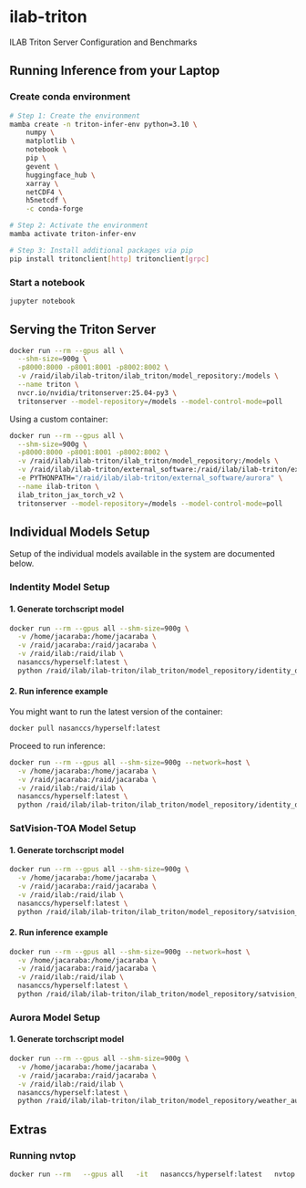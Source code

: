 # ilab-triton

ILAB Triton Server Configuration and Benchmarks

## Running Inference from your Laptop

### Create conda environment

```bash
# Step 1: Create the environment
mamba create -n triton-infer-env python=3.10 \
    numpy \
    matplotlib \
    notebook \
    pip \
    gevent \
    huggingface_hub \
    xarray \
    netCDF4 \
    h5netcdf \
    -c conda-forge

# Step 2: Activate the environment
mamba activate triton-infer-env

# Step 3: Install additional packages via pip
pip install tritonclient[http] tritonclient[grpc]
```

### Start a notebook

```bash
jupyter notebook
```

## Serving the Triton Server

```bash
docker run --rm --gpus all \
  --shm-size=900g \
  -p8000:8000 -p8001:8001 -p8002:8002 \
  -v /raid/ilab/ilab-triton/ilab_triton/model_repository:/models \
  --name triton \
  nvcr.io/nvidia/tritonserver:25.04-py3 \
  tritonserver --model-repository=/models --model-control-mode=poll
```

Using a custom container:

```bash
docker run --rm --gpus all \
  --shm-size=900g \
  -p8000:8000 -p8001:8001 -p8002:8002 \
  -v /raid/ilab/ilab-triton/ilab_triton/model_repository:/models \
  -v /raid/ilab/ilab-triton/external_software:/raid/ilab/ilab-triton/external_software \
  -e PYTHONPATH="/raid/ilab/ilab-triton/external_software/aurora" \
  --name ilab-triton \
  ilab_triton_jax_torch_v2 \
  tritonserver --model-repository=/models --model-control-mode=poll
```

## Individual Models Setup

Setup of the individual models available in the system are documented below.

### Indentity Model Setup

#### 1. Generate torchscript model

```bash
docker run --rm --gpus all --shm-size=900g \
  -v /home/jacaraba:/home/jacaraba \
  -v /raid/jacaraba:/raid/jacaraba \
  -v /raid/ilab:/raid/ilab \
  nasanccs/hyperself:latest \
  python /raid/ilab/ilab-triton/ilab_triton/model_repository/identity_demo_model/identity_model_torchscript.py
```

#### 2. Run inference example

You might want to run the latest version of the container:

```bash
docker pull nasanccs/hyperself:latest
```

Proceed to run inference:

```bash
docker run --rm --gpus all --shm-size=900g --network=host \
  -v /home/jacaraba:/home/jacaraba \
  -v /raid/jacaraba:/raid/jacaraba \
  -v /raid/ilab:/raid/ilab \
  nasanccs/hyperself:latest \
  python /raid/ilab/ilab-triton/ilab_triton/model_repository/identity_demo_model/identity_model_inference.py
```

### SatVision-TOA Model Setup

#### 1. Generate torchscript model

```bash
docker run --rm --gpus all --shm-size=900g \
  -v /home/jacaraba:/home/jacaraba \
  -v /raid/jacaraba:/raid/jacaraba \
  -v /raid/ilab:/raid/ilab \
  nasanccs/hyperself:latest \
  python /raid/ilab/ilab-triton/ilab_triton/model_repository/satvision_toa_model/satvision_toa_model_torchscript.py
```

#### 2. Run inference example

```bash
docker run --rm --gpus all --shm-size=900g --network=host \
  -v /home/jacaraba:/home/jacaraba \
  -v /raid/jacaraba:/raid/jacaraba \
  -v /raid/ilab:/raid/ilab \
  nasanccs/hyperself:latest \
  python /raid/ilab/ilab-triton/ilab_triton/model_repository/satvision_toa_model/satvision_toa_model_inference.py
```

### Aurora Model Setup

#### 1. Generate torchscript model

```bash
docker run --rm --gpus all --shm-size=900g \
  -v /home/jacaraba:/home/jacaraba \
  -v /raid/jacaraba:/raid/jacaraba \
  -v /raid/ilab:/raid/ilab \
  nasanccs/hyperself:latest \
  python /raid/ilab/ilab-triton/ilab_triton/model_repository/weather_aurora_demo_model/weather_aurora_model_torchscript.py
```

## Extras

### Running nvtop

```bash
docker run --rm   --gpus all   -it   nasanccs/hyperself:latest   nvtop
```